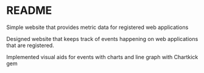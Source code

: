 # README




Simple website that
provides metric data for registered web applications

Designed website that keeps track of events happening on web applications that are
registered.

Implemented visual aids for events with charts and line graph with Chartkick gem 
